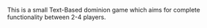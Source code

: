 This is a small Text-Based dominion game which aims for complete functionality between 2-4 players.
